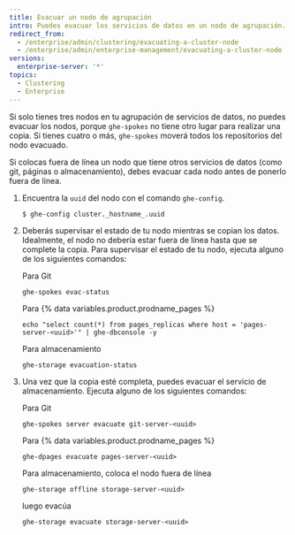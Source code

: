 ```yaml
---
title: Evacuar un nodo de agrupación
intro: Puedes evacuar los servicios de datos en un nodo de agrupación.
redirect_from:
  - /enterprise/admin/clustering/evacuating-a-cluster-node
  - /enterprise/admin/enterprise-management/evacuating-a-cluster-node
versions:
  enterprise-server: '*'
topics:
  - Clustering
  - Enterprise
---
```


Si solo tienes tres nodos en tu agrupación de servicios de datos, no puedes evacuar los nodos, porque `ghe-spokes` no tiene otro lugar para realizar una copia. Si tienes cuatro o más, `ghe-spokes` moverá todos los repositorios del nodo evacuado.

Si colocas fuera de línea un nodo que tiene otros servicios de datos (como git, páginas o almacenamiento), debes evacuar cada nodo antes de ponerlo fuera de línea.

1. Encuentra la `uuid` del nodo con el comando `ghe-config`.

    ```
    $ ghe-config cluster._hostname_.uuid
    ```

2. Deberás supervisar el estado de tu nodo mientras se copian los datos. Idealmente, el nodo no debería estar fuera de línea hasta que se complete la copia. Para supervisar el estado de tu nodo, ejecuta alguno de los siguientes comandos:

    Para Git
    ```
    ghe-spokes evac-status
    ```
    Para {% data variables.product.prodname_pages %}
    ```
    echo "select count(*) from pages_replicas where host = 'pages-server-<uuid>'" | ghe-dbconsole -y
    ```
    Para almacenamiento
    ```
    ghe-storage evacuation-status
    ```

3. Una vez que la copia esté completa, puedes evacuar el servicio de almacenamiento. Ejecuta alguno de los siguientes comandos:

    Para Git
    ```
    ghe-spokes server evacuate git-server-<uuid>
    ```
    Para {% data variables.product.prodname_pages %}
    ```
    ghe-dpages evacuate pages-server-<uuid>
    ```
    Para almacenamiento, coloca el nodo fuera de línea
    ```
    ghe-storage offline storage-server-<uuid>
    ```
      luego evacúa
    ```
    ghe-storage evacuate storage-server-<uuid>
    ```
